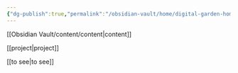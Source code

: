 ```yaml
---
{"dg-publish":true,"permalink":"/obsidian-vault/home/digital-garden-home/","tags":["gardenEntry"],"noteIcon":""}
---
```


[[Obsidian Vault/content/content\|content]]

[[project\|project]]

[[to see\|to see]]






